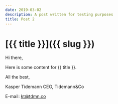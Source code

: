 ```yaml
---
date: 2019-03-02
description: A post written for testing purposes
title: Post 2
---
```


# [{{ title }}]({{ slug }})

Hi there,

Here is some content for {{ title }}.

All the best,

Kasper Tidemann
CEO, Tidemann&Co

E-mail: [kt@tdmn.co](kt@tdmn.co)